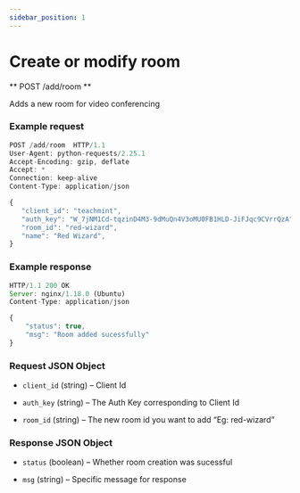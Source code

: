 ```yaml
---
sidebar_position: 1
---
```


# Create or modify room

** POST /add/room **

Adds a new room for video conferencing

### Example request

```js
POST /add/room  HTTP/1.1
User-Agent: python-requests/2.25.1
Accept-Encoding: gzip, deflate
Accept: *
Connection: keep-alive
Content-Type: application/json

{
   "client_id": "teachmint",
   "auth_key": "W_7jNM1Cd-tqzinD4M3-9dMuQn4V3oMU0FB1HLD-JiFJqc9CVrrQzA",
   "room_id": "red-wizard",
   "name": "Red Wizard",
}
```

### Example response

```js
HTTP/1.1 200 OK
Server: nginx/1.18.0 (Ubuntu)
Content-Type: application/json

{
    "status": true,
    "msg": "Room added sucessfully"
}
```

### Request JSON Object

- `client_id` (string) – Client Id

- `auth_key` (string) – The Auth Key corresponding to Client Id

- `room_id` (string) – The new room id you want to add “Eg: red-wizard”

### Response JSON Object
- `status` (boolean) – Whether room creation was sucessful

- `msg` (string) – Specific message for response